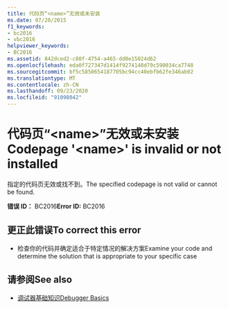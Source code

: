 ```yaml
---
title: 代码页“<name>”无效或未安装
ms.date: 07/20/2015
f1_keywords:
- bc2016
- vbc2016
helpviewer_keywords:
- BC2016
ms.assetid: 842dced2-c80f-4754-a465-dd0e15024d62
ms.openlocfilehash: eda0f727347d1414f9274148d79c590034ca7748
ms.sourcegitcommit: bf5c5850654187705bc94cc40ebfb62fe346ab02
ms.translationtype: MT
ms.contentlocale: zh-CN
ms.lasthandoff: 09/23/2020
ms.locfileid: "91098042"
---
```

# <a name="codepage-name-is-invalid-or-not-installed"></a><span data-ttu-id="af0d7-102">代码页“\<name>”无效或未安装</span><span class="sxs-lookup"><span data-stu-id="af0d7-102">Codepage '\<name>' is invalid or not installed</span></span>

<span data-ttu-id="af0d7-103">指定的代码页无效或找不到。</span><span class="sxs-lookup"><span data-stu-id="af0d7-103">The specified codepage is not valid or cannot be found.</span></span>  
  
 <span data-ttu-id="af0d7-104">**错误 ID：** BC2016</span><span class="sxs-lookup"><span data-stu-id="af0d7-104">**Error ID:** BC2016</span></span>  
  
## <a name="to-correct-this-error"></a><span data-ttu-id="af0d7-105">更正此错误</span><span class="sxs-lookup"><span data-stu-id="af0d7-105">To correct this error</span></span>  
  
- <span data-ttu-id="af0d7-106">检查你的代码并确定适合于特定情况的解决方案</span><span class="sxs-lookup"><span data-stu-id="af0d7-106">Examine your code and determine the solution that is appropriate to your specific case</span></span>  
  
## <a name="see-also"></a><span data-ttu-id="af0d7-107">请参阅</span><span class="sxs-lookup"><span data-stu-id="af0d7-107">See also</span></span>

- [<span data-ttu-id="af0d7-108">调试器基础知识</span><span class="sxs-lookup"><span data-stu-id="af0d7-108">Debugger Basics</span></span>](/visualstudio/debugger/debugger-feature-tour)
